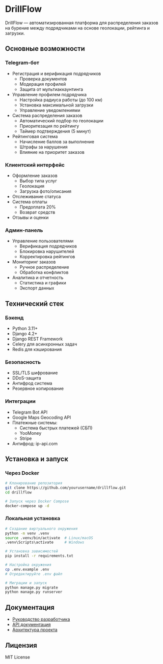 # DrillFlow

DrillFlow — автоматизированная платформа для распределения заказов на бурение между подрядчиками на основе геолокации, рейтинга и загрузки.

## Основные возможности

### Telegram-бот
- Регистрация и верификация подрядчиков
  - Проверка документов
  - Модерация профилей
  - Защита от мультиаккаунтинга
- Управление профилем подрядчика
  - Настройка радиуса работы (до 100 км)
  - Установка максимальной загрузки
  - Управление уведомлениями
- Система распределения заказов
  - Автоматический подбор по геолокации
  - Приоритезация по рейтингу
  - Таймер подтверждения (5 минут)
- Рейтинговая система
  - Начисление баллов за выполнение
  - Штрафы за нарушения
  - Влияние на приоритет заказов

### Клиентский интерфейс
- Оформление заказов
  - Выбор типа услуг
  - Геолокация
  - Загрузка фото/описания
- Отслеживание статуса
- Система оплаты
  - Предоплата 20%
  - Возврат средств
- Отзывы и оценки

### Админ-панель
- Управление пользователями
  - Верификация подрядчиков
  - Блокировка нарушителей
  - Корректировка рейтингов
- Мониторинг заказов
  - Ручное распределение
  - Обработка конфликтов
- Аналитика и отчетность
  - Статистика и графики
  - Экспорт данных

## Технический стек

### Бэкенд
- Python 3.11+
- Django 4.2+
- Django REST Framework
- Celery для асинхронных задач
- Redis для кэширования

### Безопасность
- SSL/TLS шифрование
- DDoS-защита
- Антифрод система
- Резервное копирование

### Интеграции
- Telegram Bot API
- Google Maps Geocoding API
- Платежные системы:
  - Система быстрых платежей (СБП)
  - YooMoney
  - Stripe
- Антифрод: ip-api.com

## Установка и запуск

### Через Docker
```bash
# Клонирование репозитория
git clone https://github.com/yourusername/drillflow.git
cd drillflow

# Запуск через Docker Compose
docker-compose up -d
```

### Локальная установка
```bash
# Создание виртуального окружения
python -m venv .venv
source .venv/bin/activate  # Linux/macOS
.venv\Scripts\activate     # Windows

# Установка зависимостей
pip install -r requirements.txt

# Настройка окружения
cp .env.example .env
# Отредактируйте .env файл

# Миграции и запуск
python manage.py migrate
python manage.py runserver
```

## Документация
- [Руководство разработчика](docs/developer-guide.md)
- [API документация](docs/api.md)
- [Архитектура проекта](docs/architecture.md)

## Лицензия
MIT License 